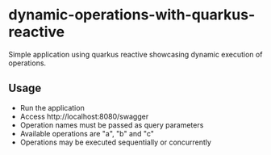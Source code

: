 # dynamic-operations-with-quarkus-reactive

Simple application using quarkus reactive showcasing dynamic execution of operations.

## Usage

- Run the application
- Access http://localhost:8080/swagger
- Operation names must be passed as query parameters
- Available operations are "a", "b" and "c"
- Operations may be executed sequentially or concurrently

